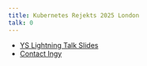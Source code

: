 ```yaml
---
title: Kubernetes Rejekts 2025 London
talk: 0
---
```


* [YS Lightning Talk Slides](https://github.com/yaml/yamlscript/blob/talk/rejekts/slides.vroom)
* [Contact Ingy](ingydotnet.md)
